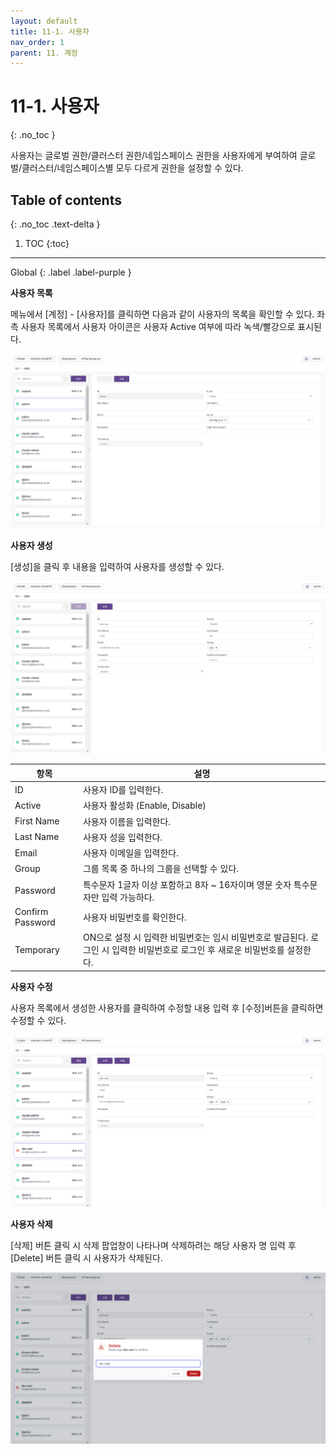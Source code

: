 ```yaml
---
layout: default
title: 11-1. 사용자
nav_order: 1
parent: 11. 계정
---
```


# 11-1. 사용자
{: .no_toc }

<!-- 사용자별로 다수 그룹에 속할 수 있으며 그룹은 멤버를 통하여 여러의 권한을 가질 수 있다. -->
사용자는 글로벌 권한/클러스터 권한/네임스페이스 권한을 사용자에게 부여하여 글로벌/클러스터/네임스페이스별 모두 다르게 권한을 설정할 수 있다.

## Table of contents
{: .no_toc .text-delta }

1. TOC
{:toc}

---

<div class="code-example" markdown="1">
Global
{: .label .label-purple }
</div>

**사용자 목록**

메뉴에서 [계정] - [사용자]를 클릭하면 다음과 같이 사용자의 목록을 확인할 수 있다. 좌측 사용자 목록에서 사용자 아이콘은 사용자 Active 여부에 따라 녹색/빨강으로 표시된다.

![11_user-list.png](/assets/images/auth/11_user-list.png)

**사용자 생성**

[생성]을 클릭 후 내용을 입력하여 사용자를 생성할 수 있다.

![11_user-create.png](/assets/images/auth/11_user-create.png)

| 항목  | 설명 |
|---|---|
| ID   | 사용자 ID를 입력한다.   |
| Active   | 사용자 활성화 (Enable, Disable)   |
| First Name   | 사용자 이름을 입력한다.   |
| Last Name   | 사용자 성을 입력한다.   |
| Email   | 사용자 이메일을 입력한다.   |
| Group   | 그룹 목록 중 하나의 그룹을 선택할 수 있다.   |
| Password   | 특수문자 1글자 이상 포함하고 8자 ~ 16자이며 영문 숫자 특수문자만 입력 가능하다.   |
| Confirm Password   | 사용자 비밀번호를 확인한다.   |
| Temporary   | ON으로 설정 시 입력한 비밀번호는 임시 비밀번호로 발급된다. 로그인 시 입력한 비밀번호로 로그인 후 새로운 비밀번호를 설정한다.|


**사용자 수정**

사용자 목록에서 생성한 사용자를 클릭하여 수정할 내용 입력 후 [수정]버튼을 클릭하면 수정할 수 있다.



![11_user-update.png](/assets/images/auth/11_user-update.png)

**사용자 삭제**

[삭제] 버튼 클릭 시 삭제 팝업창이 나타나며 삭제하려는 해당 사용자 명 입력 후 [Delete] 버튼 클릭 시 사용자가 삭제된다.


![11_user-delete.png](/assets/images/auth/11_user-delete.png)